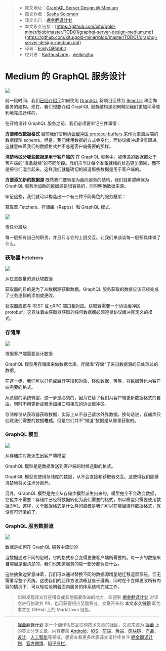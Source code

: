 > * 原文地址：[GraphQL Server Design @ Medium](https://medium.engineering/graphql-server-design-medium-34862677b4b8)
> * 原文作者：[Sasha Solomon](https://medium.engineering/@sachee?source=post_header_lockup)
> * 译文出自：[掘金翻译计划](https://github.com/xitu/gold-miner)
> * 本文永久链接：[https://github.com/xitu/gold-miner/blob/master/TODO1/graphql-server-design-medium.md](https://github.com/xitu/gold-miner/blob/master/TODO1/graphql-server-design-medium.md)
> * 译者：[EmilyQiRabbit](https://github.com/EmilyQiRabbit)
> * 校对者：[KarthusLorin](https://github.com/KarthusLorin)，[weibinzhu](https://github.com/weibinzhu)

# Medium 的 GraphQL 服务设计

![](https://cdn-images-1.medium.com/max/1600/1*LxzBwQmETizo-ZA_jiBLiQ.png)

前一段时间，我们[已经介绍了](https://medium.engineering/2-fast-2-furious-migrating-mediums-codebase-without-slowing-down-84b1e33d81f4)如何使用 [GraphQL](https://graphql.org/) 将项目迁移为 [React.js](https://reactjs.org/) 和面向服务的结构。现在，我们想要介绍 GraphQL 服务结构是如何帮助我们更加平滑顺利地完成迁移的。

在开始设计 GraphQL 服务之前，我们必须要牢记三件事情：

**方便修改数据格式**
目前我们使用[协议缓冲区 protocol buffers](https://en.wikipedia.org/wiki/Protocol_Buffers) 来作为来自后端的数据模型 schema。但是，我们使用数据的方式会变化，而协议缓冲却没有跟进。这就意味着我们的数据格式并不总是客户端需要的那样。

**清楚地区分哪些数据是用于客户端的**
在 GraphQL 服务中，被传递的数据都处于客户端的“准备就绪”的不同阶段。我们应当让每个准备就绪的状态更加清晰，而不是把它们混合起来，这样我们就能确切的知道那些数据是用于客户端的。

**方便添加新的数据源**
既然我们要转型为面向服务的结构，我们就希望确保为 GraphQL 服务添加新的数据源是很容易的，同时明确数据来源。

牢记这些，我们就可以构造出一个有三种不同角色的服务框架：

获取器 Fetchers、存储库（Repos）和 GraphQL 模式。

![](https://cdn-images-1.medium.com/max/1600/1*HcISBhsiC8gaLbfanw4L1A.png)

责任分层块

每一层都有自己的职责，并且只与它的上层交互。让我们来谈谈每一层都具体做了什么。

### 获取器 Fetchers

![](https://cdn-images-1.medium.com/max/1600/1*BmEv_S_KuHP2NJJbcU1qzw.png)

从任意数量的源获取数据

获取器的目的是为了从数据源获取数据。GraphQL 服务获取的数据应该已经完成了业务逻辑的添加或更改。

获取器应该与 REST 或 gRPC 端口相对应。获取器需要一个协议缓冲区 protobuf。这意味着由获取器获取的任何数据都必须遵循协议缓冲区定义的模式。

### 存储库

![](https://cdn-images-1.medium.com/max/1600/1*KDWPV1Q40zj6QFlAKgwpmw.png)

根据客户端需要设计数据

GraphQL 模型用存储库来做数据仓库。存储库“存储”了来自数据源的已处理过的数据。

在这一步，我们可以打包或展开字段和对象、移动数据，等等，将数据转化为客户端需要的格式。

从遗留的系统转型，这一步是必须的，因为它给了我们为客户端更新数据格式的自由，同时不用更新或者添加接口和相应的协议缓冲区。

存储库仅从获取器获取数据，实际上从不自己请求外界数据。换句话说，存储库只创建我们需要的数据**格式**，但是它们并不“知道”数据是从哪里获取的。

### GraphQL 模型

![](https://cdn-images-1.medium.com/max/1600/1*B0nY7N8wYNlWOCEJba7CwQ.png)

从存储库对象派生出客户端模型

GraphQL 模型是是数据发送到客户端的时候选取的格式。

GraphQL 模型仅使用存储库的数据，从不会直接和获取器交互。这使得我们能够清楚地将关注点分离开。

另外，GraphQL 模型是完全从存储库模型派生出来的。模型完全不会改变数据，它也并不需要：存储库已经将数据转化为我们需要的格式，所以模型只需要使用数据即可。这样，关于数据格式是什么样的或者是我们可以在哪里操作数据格式，就没有可混淆的了。

### GraphQL 服务数据流

![](https://cdn-images-1.medium.com/max/1600/1*VCs9aXb1RdBFYMhoFJsjjw.png)

数据是如何在 GraphQL 服务中流动的

当数据通过不同的层时，它的格式都会变得更像客户端所需要的。每一步的数据来自哪里是很清楚的，我们也知道服务的每一部分都负责什么。

这些抽象边界意味着，我们可以通过替换不同的数据源增量地迁移遗留系统，但无需重写整个系统。这使我们的迁移方法清晰且易于遵循，同时在不立即更改所有内容的情况下，可以轻松地朝着面向服务的体系结构完成工作。

> 如果发现译文存在错误或其他需要改进的地方，欢迎到 [掘金翻译计划](https://github.com/xitu/gold-miner) 对译文进行修改并 PR，也可获得相应奖励积分。文章开头的 **本文永久链接** 即为本文在 GitHub 上的 MarkDown 链接。


---

> [掘金翻译计划](https://github.com/xitu/gold-miner) 是一个翻译优质互联网技术文章的社区，文章来源为 [掘金](https://juejin.im) 上的英文分享文章。内容覆盖 [Android](https://github.com/xitu/gold-miner#android)、[iOS](https://github.com/xitu/gold-miner#ios)、[前端](https://github.com/xitu/gold-miner#前端)、[后端](https://github.com/xitu/gold-miner#后端)、[区块链](https://github.com/xitu/gold-miner#区块链)、[产品](https://github.com/xitu/gold-miner#产品)、[设计](https://github.com/xitu/gold-miner#设计)、[人工智能](https://github.com/xitu/gold-miner#人工智能)等领域，想要查看更多优质译文请持续关注 [掘金翻译计划](https://github.com/xitu/gold-miner)、[官方微博](http://weibo.com/juejinfanyi)、[知乎专栏](https://zhuanlan.zhihu.com/juejinfanyi)。
